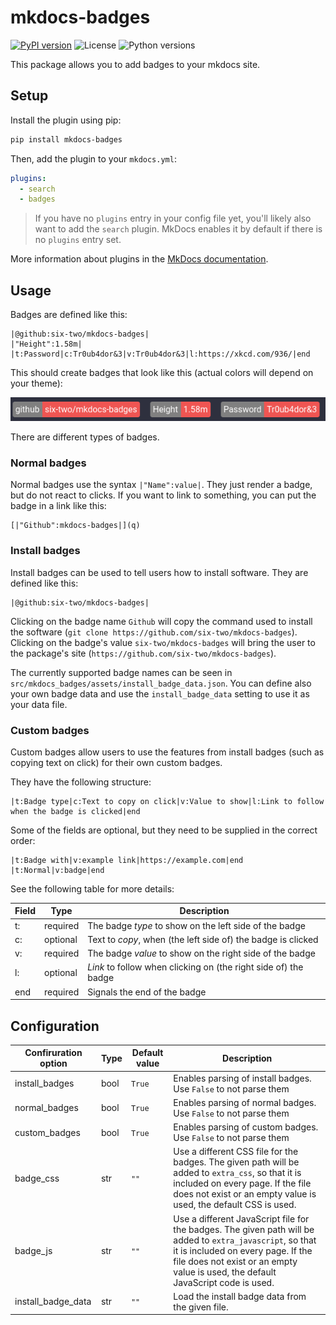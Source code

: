 # mkdocs-badges
[![PyPI version](https://img.shields.io/pypi/v/mkdocs-badges)](https://pypi.org/project/mkdocs-badges/)
![License](https://img.shields.io/pypi/l/mkdocs-badges)
![Python versions](https://img.shields.io/pypi/pyversions/mkdocs-badges)

This package allows you to add badges to your mkdocs site.

## Setup

Install the plugin using pip:

```bash
pip install mkdocs-badges
```

Then, add the plugin to your `mkdocs.yml`:

```yaml
plugins:
  - search
  - badges
```

> If you have no `plugins` entry in your config file yet, you'll likely also want to add the `search` plugin. MkDocs enables it by default if there is no `plugins` entry set.

More information about plugins in the [MkDocs documentation](http://www.mkdocs.org/user-guide/plugins/).

## Usage

Badges are defined like this:

```
|@github:six-two/mkdocs-badges|
|"Height":1.58m|
|t:Password|c:Tr0ub4dor&3|v:Tr0ub4dor&3|l:https://xkcd.com/936/|end
```

This should create badges that look like this (actual colors will depend on your theme):

![Screenshot of badges](badges_screenshot.png)

There are different types of badges.

### Normal badges

Normal badges use the syntax `|"Name":value|`.
They just render a badge, but do not react to clicks.
If you want to link to something, you can put the badge in a link like this:

```
[|"Github":mkdocs-badges|](q)
```

### Install badges

Install badges can be used to tell users how to install software.
They are defined like this:

```
|@github:six-two/mkdocs-badges|
```

Clicking on the badge name `Github` will copy the command used to install the software (`git clone https://github.com/six-two/mkdocs-badges`).
Clicking on the badge's value `six-two/mkdocs-badges` will bring the user to the package's site (`https://github.com/six-two/mkdocs-badges`).

The currently supported badge names can be seen in `src/mkdocs_badges/assets/install_badge_data.json`.
You can define also your own badge data and use the `install_badge_data` setting to use it as your data file.

### Custom badges

Custom badges allow users to use the features from install badges (such as copying text on click) for their own custom badges.

They have the following structure:

```
|t:Badge type|c:Text to copy on click|v:Value to show|l:Link to follow when the badge is clicked|end
```

Some of the fields are optional, but they need to be supplied in the correct order:

```
|t:Badge with|v:example link|https://example.com|end
|t:Normal|v:badge|end
```

See the following table for more details:

Field | Type | Description
---|---|---
t: | required | The badge *type* to show on the left side of the badge
c: | optional | Text to *copy*, when (the left side of) the badge is clicked
v: | required | The badge *value* to show on the right side of the badge
l: | optional | *Link* to follow when clicking on (the right side of) the badge
end | required | Signals the end of the badge


## Configuration

Confiruration option | Type | Default value | Description
---|---|---|---
install_badges | bool | `True` | Enables parsing of install badges. Use `False` to not parse them
normal_badges | bool | `True` | Enables parsing of normal badges. Use `False` to not parse them
custom_badges | bool | `True` | Enables parsing of custom badges. Use `False` to not parse them
badge_css | str | `""` | Use a different CSS file for the badges. The given path will be added to `extra_css`, so that it is included on every page. If the file does not exist or an empty value is used, the default CSS is used.
badge_js | str | `""` | Use a different JavaScript file for the badges. The given path will be added to `extra_javascript`, so that it is included on every page. If the file does not exist or an empty value is used, the default JavaScript code is used.
install_badge_data | str | `""` | Load the install badge data from the given file.

